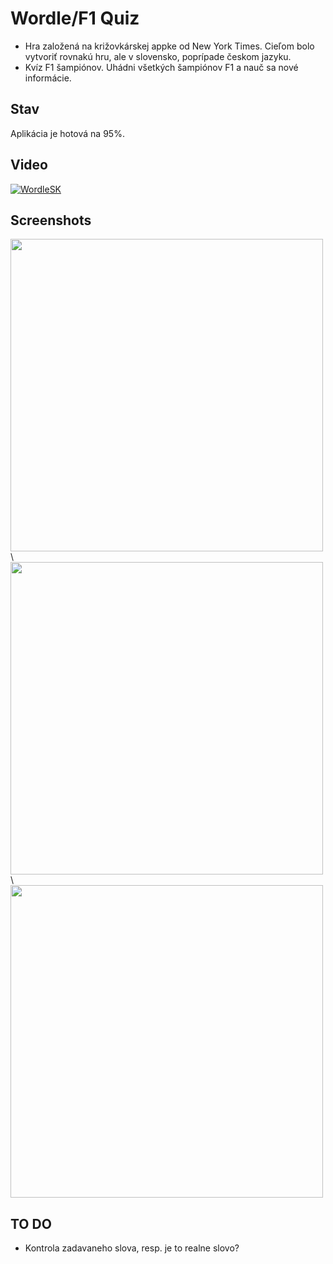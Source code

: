 # Wordle/F1 Quiz

- Hra založená na križovkárskej appke od New York Times. Cieľom bolo vytvoriť rovnakú hru, ale v slovensko, poprípade českom jazyku.
- Kvíz F1 šampiónov. Uhádni všetkých šampiónov F1 a nauč sa nové informácie.

## Stav

Aplikácia je hotová na 95%. 

## Video

[![WordleSK](https://img.youtube.com/vi/OeNh4KIELAE/0.jpg)](https://www.youtube.com/watch?v=OeNh4KIELAE&ab_channel=Bujak)

## Screenshots
<img src="https://github.com/user-attachments/assets/a2c9594d-9af8-4c03-8eb8-fb440c4db739" width="500">
\
<img src="https://github.com/user-attachments/assets/76bdc816-3c66-4c27-b367-8d9ce0b24338" width="500">
\
<img src="https://github.com/user-attachments/assets/99cac759-92ab-402e-ac9b-bc3cf555150e" width="500">

## TO DO
- Kontrola zadavaneho slova, resp. je to realne slovo?

